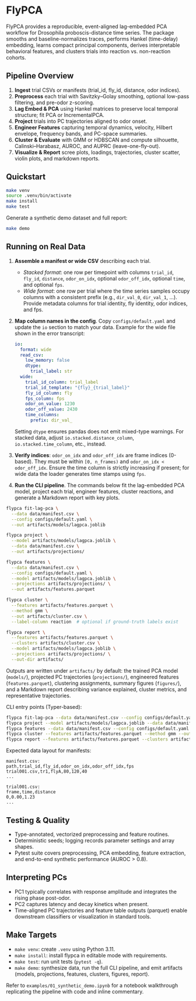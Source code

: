# FlyPCA

FlyPCA provides a reproducible, event-aligned lag-embedded PCA workflow for Drosophila proboscis-distance time series. The package smooths and baseline-normalizes traces, performs Hankel (time-delay) embedding, learns compact principal components, derives interpretable behavioral features, and clusters trials into reaction vs. non-reaction cohorts.

## Pipeline Overview

1. **Ingest** trial CSVs or manifests (trial_id, fly_id, distance, odor indices).
2. **Preprocess** each trial with Savitzky–Golay smoothing, optional low-pass filtering, and pre-odor z-scoring.
3. **Lag Embed & PCA** using Hankel matrices to preserve local temporal structure; fit PCA or IncrementalPCA.
4. **Project** trials into PC trajectories aligned to odor onset.
5. **Engineer Features** capturing temporal dynamics, velocity, Hilbert envelope, frequency bands, and PC-space summaries.
6. **Cluster & Evaluate** with GMM or HDBSCAN and compute silhouette, Calinski–Harabasz, AUROC, and AUPRC (leave-one-fly-out).
7. **Visualize & Report** scree plots, loadings, trajectories, cluster scatter, violin plots, and markdown reports.

## Quickstart

```bash
make venv
source .venv/bin/activate
make install
make test
```

Generate a synthetic demo dataset and full report:

```bash
make demo
```

## Running on Real Data

1. **Assemble a manifest or wide CSV** describing each trial.
   - *Stacked format*: one row per timepoint with columns `trial_id`, `fly_id`, `distance`, `odor_on_idx`, optional `odor_off_idx`, optional `time`, and optional `fps`.
   - *Wide format*: one row per trial where the time series samples occupy columns with a consistent prefix (e.g., `dir_val_0`, `dir_val_1`, …). Provide metadata columns for trial identity, fly identity, odor indices, and fps.
2. **Map column names in the config**. Copy `configs/default.yaml` and update the `io` section to match your data. Example for the wide file shown in the error transcript:

   ```yaml
   io:
     format: wide
     read_csv:
       low_memory: false
       dtype:
         trial_label: str
     wide:
       trial_id_column: trial_label
       trial_id_template: "{fly}_{trial_label}"
       fly_id_column: fly
       fps_column: fps
       odor_on_value: 1230
       odor_off_value: 2430
       time_columns:
         prefix: dir_val_
   ```

   Setting `dtype` ensures pandas does not emit mixed-type warnings. For stacked data, adjust `io.stacked.distance_column`, `io.stacked.time_column`, etc., instead.
3. **Verify indices**: `odor_on_idx` and `odor_off_idx` are frame indices (0-based). They must be within `[0, n_frames)` and `odor_on_idx < odor_off_idx`. Ensure the time column is strictly increasing if present; for wide data the loader generates time stamps using `fps`.
4. **Run the CLI pipeline**. The commands below fit the lag-embedded PCA model, project each trial, engineer features, cluster reactions, and generate a Markdown report with key plots.

```bash
flypca fit-lag-pca \
  --data data/manifest.csv \
  --config configs/default.yaml \
  --out artifacts/models/lagpca.joblib

flypca project \
  --model artifacts/models/lagpca.joblib \
  --data data/manifest.csv \
  --out artifacts/projections/

flypca features \
  --data data/manifest.csv \
  --config configs/default.yaml \
  --model artifacts/models/lagpca.joblib \
  --projections artifacts/projections/ \
  --out artifacts/features.parquet

flypca cluster \
  --features artifacts/features.parquet \
  --method gmm \
  --out artifacts/cluster.csv \
  --label-column reaction  # optional if ground-truth labels exist

flypca report \
  --features artifacts/features.parquet \
  --clusters artifacts/cluster.csv \
  --model artifacts/models/lagpca.joblib \
  --projections artifacts/projections/ \
  --out-dir artifacts/
```

Outputs are written under `artifacts/` by default: the trained PCA model (`models/`), projected PC trajectories (`projections/`), engineered features (`features.parquet`), clustering assignments, summary figures (`figures/`), and a Markdown report describing variance explained, cluster metrics, and representative trajectories.

CLI entry points (Typer-based):

```bash
flypca fit-lag-pca --data data/manifest.csv --config configs/default.yaml --out artifacts/models/lagpca.joblib
flypca project --model artifacts/models/lagpca.joblib --data data/manifest.csv --out artifacts/projections/
flypca features --data data/manifest.csv --config configs/default.yaml --model artifacts/models/lagpca.joblib --projections artifacts/projections/ --out artifacts/features.parquet
flypca cluster --features artifacts/features.parquet --method gmm --out artifacts/cluster.csv --label-column reaction
flypca report --features artifacts/features.parquet --clusters artifacts/cluster.csv --model artifacts/models/lagpca.joblib --projections artifacts/projections/ --out-dir artifacts/
```

Expected data layout for manifests:

```
manifest.csv:
path,trial_id,fly_id,odor_on_idx,odor_off_idx,fps
trial001.csv,tr1,flyA,80,120,40
...

trial001.csv:
frame,time,distance
0,0.00,1.23
...
```

## Testing & Quality

- Type-annotated, vectorized preprocessing and feature routines.
- Deterministic seeds; logging records parameter settings and array shapes.
- Pytest suite covers preprocessing, PCA embedding, feature extraction, and end-to-end synthetic performance (AUROC > 0.8).

## Interpreting PCs

- PC1 typically correlates with response amplitude and integrates the rising phase post-odor.
- PC2 captures latency and decay kinetics when present.
- Time-aligned PC trajectories and feature table outputs (parquet) enable downstream classifiers or visualization in standard tools.

## Make Targets

- `make venv`: create `.venv` using Python 3.11.
- `make install`: install flypca in editable mode with requirements.
- `make test`: run unit tests (`pytest -q`).
- `make demo`: synthesize data, run the full CLI pipeline, and emit artifacts (models, projections, features, clusters, figures, report).

Refer to `examples/01_synthetic_demo.ipynb` for a notebook walkthrough replicating the pipeline with code and inline commentary.
